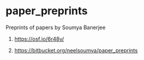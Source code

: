 # paper_preprints
Preprints of papers by Soumya Banerjee

1. https://osf.io/6r48v/

2. https://bitbucket.org/neelsoumya/paper_preprints
